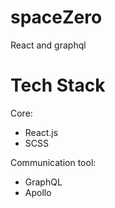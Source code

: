 # spaceZero
React and graphql

# Tech Stack 
Core:
- React.js
- SCSS

Communication tool:
- GraphQL
- Apollo
